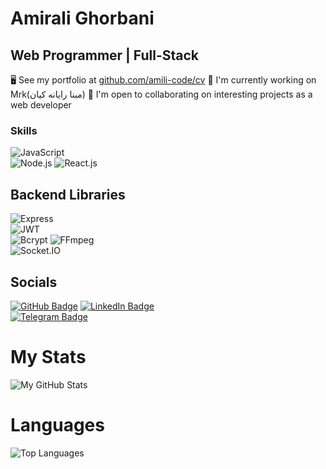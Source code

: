# Amirali Ghorbani

## Web Programmer | Full-Stack

🖥️ See my portfolio at [github.com/amili-code/cv](https://github.com/amili-code/cv)
🚀 I'm currently working on Mrk(مبنا رایانه کیان)
🤝 I'm open to collaborating on interesting projects as a web developer

### Skills

![JavaScript](https://img.shields.io/badge/JavaScript-F7DF1E?style=for-the-badge&logo=javascript&logoColor=black)  
![Node.js](https://img.shields.io/badge/Node%20js-339933?style=for-the-badge&logo=nodedotjs&logoColor=white) 
![React.js](https://img.shields.io/badge/React-20232A?style=for-the-badge&logo=react&logoColor=61DAFB)


## Backend Libraries
![Express](https://img.shields.io/badge/Express-000000?style=for-the-badge&logo=express&logoColor=white)  
![JWT](https://img.shields.io/badge/JWT-000000?style=for-the-badge&logo=json-web-tokens&logoColor=white)  
![Bcrypt](https://img.shields.io/badge/Bcrypt-E3E3E3?style=for-the-badge&logo=bcrypt&logoColor=black)
![FFmpeg](https://img.shields.io/badge/FFmpeg-FF6411?style=for-the-badge&logo=ffmpeg&logoColor=white)  
![Socket.IO](https://img.shields.io/badge/Socket.IO-010002?style=for-the-badge&logo=socket-dot-io&logoColor=white)

## Socials
[![GitHub Badge](https://img.shields.io/badge/-GitHub-24292F?style=for-the-badge&logo=github&logoColor=white)](https://github.com/amili-code/cv)
[![LinkedIn Badge](https://img.shields.io/badge/-LinkedIn-0077B5?style=for-the-badge&logo=linkedin&logoColor=white)](https://www.linkedin.com/in/amiralighorbani/)  
[![Telegram Badge](https://img.shields.io/badge/-Telegram-0088CC?style=for-the-badge&logo=telegram&logoColor=white)](https://t.me/Khodeamili)

# My Stats
![My GitHub Stats](https://github-readme-stats.vercel.app/api?username=amili-code&show_icons=true&hide_title=true)

# Languages
![Top Languages](https://github-readme-stats.vercel.app/api/top-langs/?username=amili-code)
